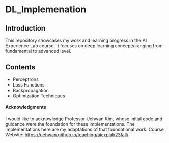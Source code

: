 # DL_Implemenation

## Introduction
This repository showcases my work and learning progress in the AI Experience Lab course. It focuses on deep learning concepts ranging from fundamental to advanced level.

## Contents
- Perceptrons
- Loss Functions
- Backpropagation
- Optimization Techniques

#### Acknowledgments
I would like to acknowledge Professor Uehwan Kim, whose initial code and guidance were the foundation for these implementations. 
The implementations here are my adaptations of that foundational work.
Course Website: https://uehwan.github.io/teaching/aiexplab23fall/

